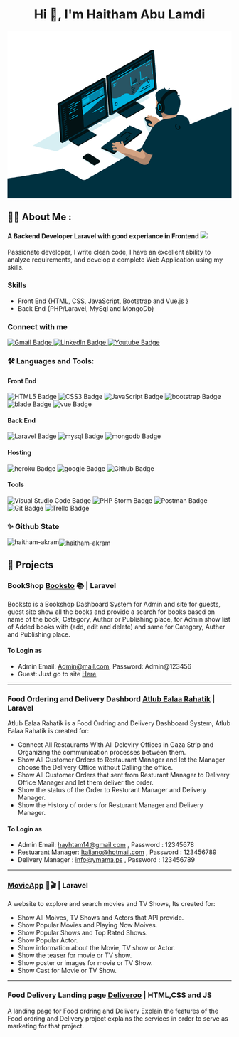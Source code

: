 
<h1 align="center">Hi 👋, I'm Haitham Abu Lamdi</h1>
<dl>
<div align="center">
  <img align="center" src="https://raw.githubusercontent.com/jayeshmann/jayeshmann/main/code.gif" alt="Header" title="Header" style="max-width: 100%; display: inline-block;" data-target="animated-image.originalImage">
</div>
</dl>

## 🧑‍💻 About Me :
<h4>A Backend Developer Laravel with good experiance in Frontend <img src="https://media.giphy.com/media/WUlplcMpOCEmTGBtBW/giphy.gif" width="40"></h4>
Passionate developer, I write clean code, I have an excellent ability to analyze requirements, and develop a complete Web Application using my skills.

### Skills 
- Front End {HTML, CSS, JavaScript, Bootstrap and Vue.js }
- Back End {PHP/Laravel, MySql and MongoDb}
### Connect with me
<div id= "header">
  <div id="badges" >
   <a href="mailto:hayhtam14@gmail.com">
      <img src="https://img.shields.io/badge/Gmail-E4405F?style=for-the-badge&logo=gmail&logoColor=white" alt="Gmail Badge"/>
  </a>
  <a href="https://www.linkedin.com/in/haitham-abu-lamdi-969a0a1b7/">
    <img src="https://img.shields.io/badge/LinkedIn-blue?style=for-the-badge&logo=linkedin&logoColor=white" alt="LinkedIn Badge"/>
  </a>
  <a href="https://instagram.com/haithamabulamdi">
    <img src="https://img.shields.io/badge/Instagram-E4405F?style=for-the-badge&logo=instagram&logoColor=white" alt="Youtube Badge"/>
  </a>
  </div>
</div>

<h3 align="left">🛠️ Languages and Tools:</h3>
<div>
<h4>Front End </h5>
<img src="https://img.shields.io/badge/HTML5-ff8400?style=for-the-badge&logo=HTML5&logoColor=white" alt="HTML5 Badge"/>
<img src="https://img.shields.io/badge/CSS3-0088ff?style=for-the-badge&logo=CSS3&logoColor=white" alt="CSS3 Badge"/>
<img src="https://img.shields.io/badge/JavaScript-a2d104?style=for-the-badge&logo=JavaScript&logoColor=white" alt="JavaScript Badge"/>
<img src="https://img.shields.io/badge/bootstrap-7952B3?style=for-the-badge&logo=bootstrap&logoColor=white" alt="bootstrap Badge"/>
<img src="https://img.shields.io/badge/blade-5beb34?style=for-the-badge&logo=blade&logoColor=white" alt="blade Badge"/>
<img src="https://img.shields.io/badge/Vue.js-4FC08D?style=for-the-badge&logo=Vue.js&logoColor=white" alt="vue Badge"/>
</div>
<div>
<h4>Back End </h4>
<img src="https://img.shields.io/badge/Laravel-bf6402?style=for-the-badge&logo=Laravel&logoColor=white" alt="Laravel Badge"/>
<img src="https://img.shields.io/badge/Mysql-0975e0?style=for-the-badge&logo=mysql&logoColor=white" alt="mysql Badge"/>
<img src="https://img.shields.io/badge/mongodb-5beb34?style=for-the-badge&logo=mongodb&logoColor=white" alt="mongodb Badge"/>
<div/>
<div>
<h4>Hosting</h4>
 <img src="https://img.shields.io/badge/heroku-430098?style=for-the-badge&logo=heroku&logoColor=white" alt="heroku Badge"/>
 <img src="https://img.shields.io/badge/Google Cloud Platform-02c5cc?style=for-the-badge&logo=GoogleCloud&logoColor=white" alt="google Badge"/>
 <img src="https://img.shields.io/badge/Github Pages-222222?style=for-the-badge&logo=GitHub Pages&logoColor=white" alt="Github Badge"/>
<div/>
<div>
<h4>Tools</h4>
 <img src="https://img.shields.io/badge/VSCODE-0975e0?style=for-the-badge&logo=Visual Studio Code&logoColor=white" alt="Visual Studio Code Badge"/>
 <img src="https://img.shields.io/badge/PhpStorm-3c0080?style=for-the-badge&logo=PhpStorm&logoColor=white" alt="PHP Storm Badge"/>
 <img src="https://img.shields.io/badge/Postman-FF6C37?style=for-the-badge&logo=Postman&logoColor=white" alt="Postman Badge"/>
 <img src="https://img.shields.io/badge/Git-F05032?style=for-the-badge&logo=Git&logoColor=white" alt="Git Badge"/>
 <img src="https://img.shields.io/badge/Trello-0052CC?style=for-the-badge&logo=Trello&logoColor=white" alt="Trello Badge"/>  
</div>

### ✨ Github State
  <dl>
<p><img align="left" src="https://github-readme-stats.vercel.app/api/top-langs?username=haitham-akram&show_icons=true&theme=tokyonight&locale=en&layout=compact" alt="haitham-akram" /></p>
  </dl>
<p><img align="center" src="https://github-readme-stats.vercel.app/api?username=haitham-akram&show_icons=true&theme=tokyonight&locale=en" alt="haitham-akram" /></p>


## 🚀 Projects
### BookShop [Booksto](https://aqueous-garden-09347.herokuapp.com/) 📚 | Laravel
Booksto is a Bookshop Dashboard System for Admin and site for guests, guest site show all the books and provide a search for books based on name of the book, Category, Author or Publishing place, for Admin show list of Added books with (add, edit and delete) and same for Category, Auther and Publishing place.
#### To Login as
- Admin Email: Admin@mail.com, Password: Admin@123456 
- Guest: Just go to site [Here](https://aqueous-garden-09347.herokuapp.com/)

---
### Food Ordering and Delivery Dashbord [Atlub Ealaa Rahatik](https://food-ordring-delivery.herokuapp.com/en/login) | Laravel
Atlub Ealaa Rahatik is a Food Ordring and Delivery Dashboard System, Atlub Ealaa Rahatik is created for:  
- Connect All Restaurants With All Deleviry Offices in Gaza Strip and Organizing the communication processes between them.
- Show All Customer Orders to Restaurant Manager and let the Manager choose the Delivery Office without Calling the office.
- Show All Customer Orders that sent from Resturant Manager to Delivery Office Manager and let them deliver the order.
- Show the status of the Order to Resturant Manager and Delivery Manager.
- Show the History of orders for Resturant Manager and Delivery Manager.
#### To Login as
- Admin Email: hayhtam14@gmail.com , Password : 12345678
- Restuarant Manager: Italiano@hotmail.com , Password : 123456789
- Delivery Manager : info@ymama.ps , Password : 123456789  

---
### [MovieApp](https://github.com/haitham-akram/movieApp) 🍿🎬 | Laravel
A website to explore and search movies and TV Shows, Its created for: 
- Show All Moives, TV Shows and Actors that API provide.
- Show Popular Movies and Playing Now Moives.
- Show Popular Shows and Top Rated Shows.
- Show Popular Actor.
- Show information about the Movie, TV show or Actor.
- Show the teaser for movie or TV show.
- Show poster or images for movie or TV Show.
- Show Cast for Movie or TV Show.
  
---
### Food Delivery Landing page [Deliveroo](https://haitham-akram.github.io/food-delivery-landing-page/index.html) | HTML,CSS and JS
A landing page for Food ordring and Delivery Explain the features of the Food ordring and Delivery project explains the services in order to serve as marketing for that project.
